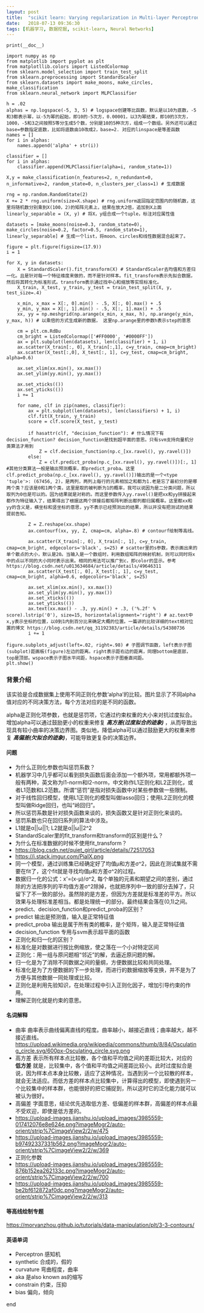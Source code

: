 ```yaml
---
layout: post
title:  "scikit learn: Varying regularization in Multi-layer Perceptron"
date:   2018-07-13 09:36:30
tags: [机器学习, 数据挖掘, scikit-learn, Neural Networks]
---
```


    print(__doc__)

    import numpy as np
    from matplotlib import pyplot as plt
    from matplotllib.colors import ListedColormap
    from sklearn.model_selection import train_test_split
    from sklearn.preprocessing import StandardScaler
    from sklearn.datasets import make_moons, make_circles, make_classification
    from sklearn.neural_network import MLPClassifier

    h = .02
    alphas = np.logspace(-5, 3, 5) # logspace创建等比函数，默认是以10为底数，-5和3都表示幂，以-5为幂的起始，即10的-5次方，0.00001，以3为幂结束，即10的3次方，1000，-5和3之间按照5等分生成5个数，分别是10的5种次方，组成一个数组。另外还可以通过base=参数指定底数，比如将底数由10改成2，base=2. 对应的linspace是等差函数
    names = []
    for i in alphas:
        names.append('alpha' + str(i))

    classifier = []
    for i in alphas:
        classifier.append(MLPClassifier(alpha=i, random_state=1))

    X,y = make_classification(n_features=2, n_redundant=0, n_informative=2, random_state=0, n_clusters_per_class=1) # 生成数据

    rng = np.random.RandomState(2)
    X += 2 * rng.uniform(size=X.shape) # rng.uniform返回指定范围内的随机数，这里将随机数分别乘到X(100，2)的矩阵元素上，结果在放大2倍，追加到X上面
    linearly_separable = (X, y) # 将X，y组合成一个tuple，标注对应属性值

    datasets = [make_moons(noise=0.3, random_state=0), make_circles(noise=0.2, factor=0.5, random_state=1), linearly_separable] # 生成一个list，将moon、circles和线性数据混合起来了。

    figure = plt.figure(figsize=(17.9))
    i = 1

    for X, y in datasets:
        X = StandardScaler().fit_transform(X) # StandardScaler去均值和方差归一化。且是针对每一个特征维度来做的，而不是针对样本。fit_transform表示先拟合数据，然后将其转化为标准形式。transform表示通过找中心和缩放等实现标准化。
        X_train, X_test, y_train, y_test = train_test_split(X, y, test_size=.4)

        x_min, x_max = X[:, 0].min() - .5, X[:, 0].max() + .5
        y_min, y_max = X[:, 1].min() - .5, X[:, 1].max() + .5
        xx, yy = np.meshgrid(np.arange(x_min, x_max, h), np.arange(y_min, y_max, h)) # 以乘倍的方式生成新的数据， 这里np.arange里的参数h表示step的意思

        cm = plt.cm.RdBu
        cm_bright = ListedColormap(['#FF0000', '#0000FF'])
        ax = plt.subplot(len(datasets), len(classifier) + 1, i)
        ax.scatter(X_train[:, 0], X_train[:,1], c=y_train, cmap=cm_bright)
        ax.scatter(X_test[:,0], X_test[:, 1], c=y_test, cmap=cm_bright, alpha=0.6)

        ax.set_xlim(xx.min(), xx.max())
        ax.set_ylim(yy.min(), yy.max())

        ax.set_xticks(())
        ax.set_yticks(())
        i += 1

        for name, clf in zip(names, classifier):
            ax = plt.subplot(len(datasets), len(classifiers) + 1, i)
            clf.fit(X_train, y_train)
            score = clf.score(X_test, y_test)

            if hasattr(clf, "decision_function"): # 什么情况下有decision_function? decision_function是找到超平面的意思。只有svm支持向量机分类算法才用到
                Z = clf.decision_function(np.c_[xx.ravel(), yy.ravel()])
            else:
                Z = clf.predict_proba(np.c_[xx.ravel(), yy.ravel()])[:, 1] #其他分类算法一般是输出预测概率，即predict_proba。这里clf.predict_proba(np.c_[xx.ravel(), yy.ravel()])输出的是一个<type 'tuple'>: (67456, 2)，是两列，两列上每行的元素相加之和都为1.老是忘了最初分的是哪两个类？应该是0和1两个类，这里是取的被判断为1的概率，我可以说因为是二分类问题，所以取列为0也是可以的。因为结果就是对称的。而这里参数传入yy.ravel()是把xx和yy拼接起来都作为特征输入了，结果得出了根据这两个拼接后都矩阵判断出都列都归属概率。这里都xx和yy的含义是，横坐标和竖坐标的意思，yy不表示已经预测出的结果，所以并没有把测试的结果提前告知。

            Z = Z.reshape(xx.shape)
            ax.contourf(xx, yy, Z, cmap=cm, alpha=.8) # contourf绘制等高线。

            ax.scatter(X_train[:, 0], X_train[:, 1], c=y_train, cmap=cm_bright, edgecolors='black', s=25) # scatter里的s参数，表示画出来的单个散点的大小，默认是20。当输入是一个数组时，利用数组矩阵的映射机制，则可以同时将x中的点以不同的大小同时表示出来。相同的用法可以推广到c，即color的显示。参考https://blog.csdn.net/u013634684/article/details/49646311
            ax.scatter(X_test[:, 0], X_test[:, 1], c=y_test, cmap=cm_bright, alpha=0.6, edgecolors='black', s=25)

            ax.set_xlim(xx.min(), xx.max())
            ax.set_ylim(yy.min(), yy.max())
            ax.set_xticks(())
            ax.set_yticks(())
            ax.text(xx.max() - .3, yy.min() + .3, ('%.2f' % score).lstrip('0'), size=15, horizontalalignment='right') # az.text中x,y表示坐标的位置，以0到1内到百分比来确定大概的位置。一篇讲的比较详细的text相对位置的博文 https://blog.csdn.net/qq_31192383/article/details/54380736
            i += 1

    figure.subplots_adjust(left=.02, right=.98) # 子图调节函数，left表示子图(subplot)距画板(figure)左边的距离。right表示距右边的距离，同理bottom是底部，top是顶部。wspace表示子图水平间距，hspace表示子图垂直间距。
    plt.show()



### 背景介绍
该实验是合成数据集上使用不同正则化参数‘alpha’的比较。图片显示了不同alpha值对应的不同决策方法，每个方法对应的是不同的函数。

alpha是正则化项参数，也就是惩罚项，它通过约束权重的大小来对抗过度拟合。增加alpha可以通过鼓励更小的权重来修复 ***高方差(过度拟合的迹象)*** ，从而导致出现具有较小曲率的决策边界图。类似地，降低alpha可以通过鼓励更大的权重来修复 ***高偏差(欠拟合的迹象)***，可能导致更复杂的决策边界。

#### 问题
+ 为什么正则化参数也叫惩罚系数？
+ 机器学习中几乎都可以看到损失函数后面会添加一个额外项，常用都额外项一般有两种，英文称为l1-norm和l2-norm，中文称作L1正则化和L2正则化，或者L1范数和L2范数。所谓“惩罚”是指对损失函数中对某些参数做一些限制。
+ 对于线性回归模型，使用L1正则化的模型叫做lasso回归；使用L2正则化的模型叫做Ridge回归，也叫“岭回归”。
+ 所以惩罚系数是针对损失函数来谈的，损失函数又是针对正则化来谈的。
+ 惩罚系数也只在回归系列的算法中涉及。
+ L1就是α||ω||1; L2就是α||ω||2^2
+ StandardScaler里的fit_transform和transform的区别是什么？
+ 为什么在标准数据的时候不使用fit_transform？
+ https://blog.csdn.net/quiet_girl/article/details/72517053
+ https://i.stack.imgur.com/PiaIX.png
+ 同一个模型，通过训练集已经确定好了均值μ和方差σ^2，因此在测试集就不需要在fit了，这个fit就是寻找均值μ和方差σ^2的过程。
+ 数据归一化的公式：x'=(x-μ)/σ^2, 每个单独的元素和期望之间的差别，通过除的方法把序列的平均值方差σ^2除掉，也就把序列中一致的部分去掉了，只留下了不一致的部分。虽然除的是方差，但因为方差就是标准差的平方。所以效果与处理标准差相当。都是处理统一的部分。最终结果会落在(0,1)之间。
+ predict、decision_function和predict_proba的区别？
+ predict 输出是预测值，输入是正常特征值
+ predict_proba 输出是属于所有类的概率，是个矩阵，输入是正常特征值
+ decision_function 专用与svm表示超平面的函数
+ 正则化和归一化的区别？
+ 标准化是对数据进行按比例缩放，使之落在一个小对特定区间
+ 正则化：用一组与原问题相“邻近”的解，去逼近原问题的解。
+ 归一化是为了消除不同数据之间的量纲，方便数据比较和共同处理。
+ 标准化是为了方便数据的下一步处理，而进行的数据缩放等变换，并不是为了方便与其他数据一同处理或比较。
+ 正则化是利用先验知识，在处理过程中引入正则化因子，增加引导约束的作用。
+ 理解正则化就是约束的意思。

#### 名词解释
+ 曲率 曲率表示曲线偏离直线的程度。曲率越小，越接近直线；曲率越大，越不接近直线。https://upload.wikimedia.org/wikipedia/commons/thumb/8/84/Osculating_circle.svg/600px-Osculating_circle.svg.png
+ 高方差 表示所有样本点比较散，各个值和平均值之间的差距比较大，对应的 **低方差** 就是，比较集中，各个值和平均值之间差距比较小。此时过度拟合是说，因为样本点本身比较散，适应了这种情况，当遇到另一个比较散的样本，就会无法适应。而低方差的样本点比较集中，计算得出的模型，即使遇到另一个比较集中的样本群，也能很好的把它捕捉到，所以这时它的泛化能力就可以被认为很好。
+ 高偏差 字面意思，结论优先选取低方差、低偏差的样本群，高偏差的样本点最不受欢迎，即使是低方差的。
+ https://upload-images.jianshu.io/upload_images/3985559-017412076e8e624e.png?imageMogr2/auto-orient/strip%7CimageView2/2/w/475
+ https://upload-images.jianshu.io/upload_images/3985559-b97492337331b562.png?imageMogr2/auto-orient/strip%7CimageView2/2/w/369
+ 正则化参数
+ https://upload-images.jianshu.io/upload_images/3985559-876b152ea262133c.png?imageMogr2/auto-orient/strip%7CimageView2/2/w/700
+ https://upload-images.jianshu.io/upload_images/3985559-be2bf612872af0dc.png?imageMogr2/auto-orient/strip%7CimageView2/2/w/313

#### 等高线绘制专题
https://morvanzhou.github.io/tutorials/data-manipulation/plt/3-3-contours/

#### 英语单词
+ Perceptron 感知机
+ synthetic 合成的，假的
+ curvature 弯曲程度，曲率
+ aka 是also known as的缩写
+ constrain 约束，压抑
+ bias 偏向，倾向





end
